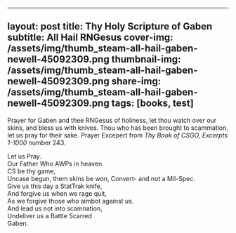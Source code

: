 ---
layout: post
title: Thy Holy Scripture of Gaben 
subtitle: All Hail RNGesus
cover-img: /assets/img/thumb_steam-all-hail-gaben-newell-45092309.png
thumbnail-img: /assets/img/thumb_steam-all-hail-gaben-newell-45092309.png
share-img: /assets/img/thumb_steam-all-hail-gaben-newell-45092309.png
tags: [books, test]
--

Prayer for Gaben and thee RNGesus of holiness, let thou watch over our skins, and bless us with knives. 
Thou who has been brought to scammation, let us pray for their sake. 
Prayer Excepert from *Thy Book of CSGO, Excerpts 1-1000* number 243.

Let us Pray.<br/>
Our Father Who AWPs in heaven<br/>
CS be thy game,<br/>
Uncase begun, them skins be won, Convert- and not a Mil-Spec.<br/>
Give us this day a StatTrak knife,<br/>
And forgive us when we rage quit,<br/>
As we forgive those who aimbot against us.<br/>
And lead us not into scamnation,<br/>
Undeliver us a Battle Scarred<br/>
Gaben.<br/>
